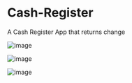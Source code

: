 # Cash-Register
A Cash Register App that returns change


![image](https://github.com/user-attachments/assets/7bce536a-2c2a-4884-a79e-fadb96b1ad00)

![image](https://github.com/user-attachments/assets/d2dafc6c-4cdb-4336-b5eb-18a1c0448c8c)

![image](https://github.com/user-attachments/assets/2e5e251a-929b-404b-878c-f5e2c206d980)
